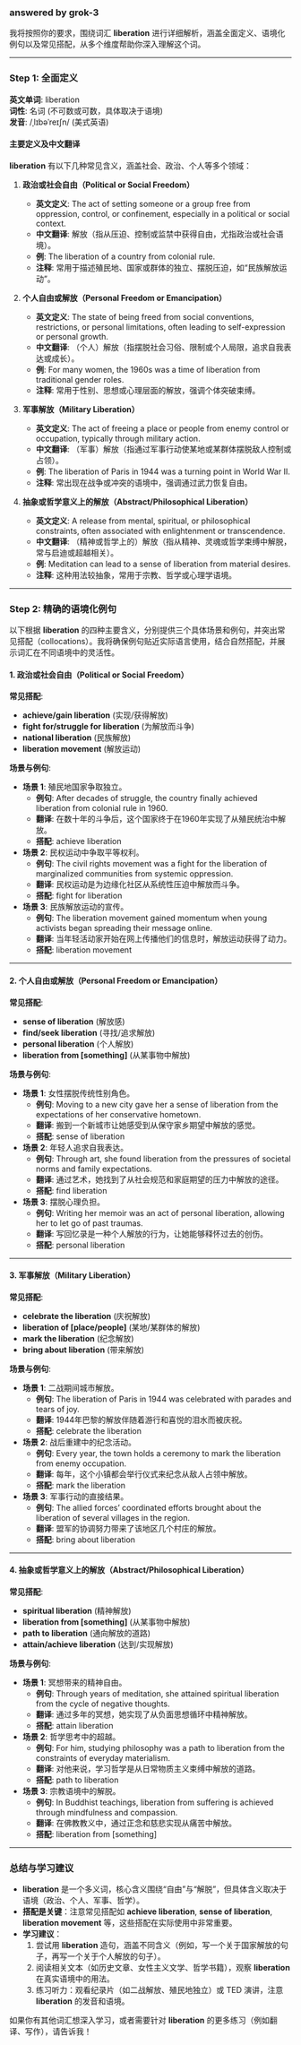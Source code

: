 ### answered by grok-3
我将按照你的要求，围绕词汇 **liberation** 进行详细解析，涵盖全面定义、语境化例句以及常见搭配，从多个维度帮助你深入理解这个词。

---

### Step 1: 全面定义

**英文单词**: liberation  
**词性**: 名词 (不可数或可数，具体取决于语境)  
**发音**: /ˌlɪbəˈreɪʃn/ (美式英语)

#### 主要定义及中文翻译
**liberation** 有以下几种常见含义，涵盖社会、政治、个人等多个领域：

1. **政治或社会自由（Political or Social Freedom）**  
   - **英文定义**: The act of setting someone or a group free from oppression, control, or confinement, especially in a political or social context.  
   - **中文翻译**: 解放（指从压迫、控制或监禁中获得自由，尤指政治或社会语境）。  
   - **例**: The liberation of a country from colonial rule.  
   - **注释**: 常用于描述殖民地、国家或群体的独立、摆脱压迫，如“民族解放运动”。

2. **个人自由或解放（Personal Freedom or Emancipation）**  
   - **英文定义**: The state of being freed from social conventions, restrictions, or personal limitations, often leading to self-expression or personal growth.  
   - **中文翻译**: （个人）解放（指摆脱社会习俗、限制或个人局限，追求自我表达或成长）。  
   - **例**: For many women, the 1960s was a time of liberation from traditional gender roles.  
   - **注释**: 常用于性别、思想或心理层面的解放，强调个体突破束缚。

3. **军事解放（Military Liberation）**  
   - **英文定义**: The act of freeing a place or people from enemy control or occupation, typically through military action.  
   - **中文翻译**: （军事）解放（指通过军事行动使某地或某群体摆脱敌人控制或占领）。  
   - **例**: The liberation of Paris in 1944 was a turning point in World War II.  
   - **注释**: 常出现在战争或冲突的语境中，强调通过武力恢复自由。

4. **抽象或哲学意义上的解放（Abstract/Philosophical Liberation）**  
   - **英文定义**: A release from mental, spiritual, or philosophical constraints, often associated with enlightenment or transcendence.  
   - **中文翻译**: （精神或哲学上的）解放（指从精神、灵魂或哲学束缚中解脱，常与启迪或超越相关）。  
   - **例**: Meditation can lead to a sense of liberation from material desires.  
   - **注释**: 这种用法较抽象，常用于宗教、哲学或心理学语境。

---

### Step 2: 精确的语境化例句

以下根据 **liberation** 的四种主要含义，分别提供三个具体场景和例句，并突出常见搭配（collocations）。我将确保例句贴近实际语言使用，结合自然搭配，并展示词汇在不同语境中的灵活性。

#### 1. 政治或社会自由（Political or Social Freedom）
**常见搭配**:  
- **achieve/gain liberation** (实现/获得解放)  
- **fight for/struggle for liberation** (为解放而斗争)  
- **national liberation** (民族解放)  
- **liberation movement** (解放运动)  

**场景与例句**:  
- **场景 1**: 殖民地国家争取独立。  
  - **例句**: After decades of struggle, the country finally achieved liberation from colonial rule in 1960.  
  - **翻译**: 在数十年的斗争后，这个国家终于在1960年实现了从殖民统治中解放。  
  - **搭配**: achieve liberation  
- **场景 2**: 民权运动中争取平等权利。  
  - **例句**: The civil rights movement was a fight for the liberation of marginalized communities from systemic oppression.  
  - **翻译**: 民权运动是为边缘化社区从系统性压迫中解放而斗争。  
  - **搭配**: fight for liberation  
- **场景 3**: 民族解放运动的宣传。  
  - **例句**: The liberation movement gained momentum when young activists began spreading their message online.  
  - **翻译**: 当年轻活动家开始在网上传播他们的信息时，解放运动获得了动力。  
  - **搭配**: liberation movement  

---

#### 2. 个人自由或解放（Personal Freedom or Emancipation）
**常见搭配**:  
- **sense of liberation** (解放感)  
- **find/seek liberation** (寻找/追求解放)  
- **personal liberation** (个人解放)  
- **liberation from [something]** (从某事物中解放)  

**场景与例句**:  
- **场景 1**: 女性摆脱传统性别角色。  
  - **例句**: Moving to a new city gave her a sense of liberation from the expectations of her conservative hometown.  
  - **翻译**: 搬到一个新城市让她感受到从保守家乡期望中解放的感觉。  
  - **搭配**: sense of liberation  
- **场景 2**: 年轻人追求自我表达。  
  - **例句**: Through art, she found liberation from the pressures of societal norms and family expectations.  
  - **翻译**: 通过艺术，她找到了从社会规范和家庭期望的压力中解放的途径。  
  - **搭配**: find liberation  
- **场景 3**: 摆脱心理负担。  
  - **例句**: Writing her memoir was an act of personal liberation, allowing her to let go of past traumas.  
  - **翻译**: 写回忆录是一种个人解放的行为，让她能够释怀过去的创伤。  
  - **搭配**: personal liberation  

---

#### 3. 军事解放（Military Liberation）
**常见搭配**:  
- **celebrate the liberation** (庆祝解放)  
- **liberation of [place/people]** (某地/某群体的解放)  
- **mark the liberation** (纪念解放)  
- **bring about liberation** (带来解放)  

**场景与例句**:  
- **场景 1**: 二战期间城市解放。  
  - **例句**: The liberation of Paris in 1944 was celebrated with parades and tears of joy.  
  - **翻译**: 1944年巴黎的解放伴随着游行和喜悦的泪水而被庆祝。  
  - **搭配**: celebrate the liberation  
- **场景 2**: 战后重建中的纪念活动。  
  - **例句**: Every year, the town holds a ceremony to mark the liberation from enemy occupation.  
  - **翻译**: 每年，这个小镇都会举行仪式来纪念从敌人占领中解放。  
  - **搭配**: mark the liberation  
- **场景 3**: 军事行动的直接结果。  
  - **例句**: The allied forces’ coordinated efforts brought about the liberation of several villages in the region.  
  - **翻译**: 盟军的协调努力带来了该地区几个村庄的解放。  
  - **搭配**: bring about liberation  

---

#### 4. 抽象或哲学意义上的解放（Abstract/Philosophical Liberation）
**常见搭配**:  
- **spiritual liberation** (精神解放)  
- **liberation from [something]** (从某事物中解放)  
- **path to liberation** (通向解放的道路)  
- **attain/achieve liberation** (达到/实现解放)  

**场景与例句**:  
- **场景 1**: 冥想带来的精神自由。  
  - **例句**: Through years of meditation, she attained spiritual liberation from the cycle of negative thoughts.  
  - **翻译**: 通过多年的冥想，她实现了从负面思想循环中精神解放。  
  - **搭配**: attain liberation  
- **场景 2**: 哲学思考中的超越。  
  - **例句**: For him, studying philosophy was a path to liberation from the constraints of everyday materialism.  
  - **翻译**: 对他来说，学习哲学是从日常物质主义束缚中解放的道路。  
  - **搭配**: path to liberation  
- **场景 3**: 宗教语境中的解脱。  
  - **例句**: In Buddhist teachings, liberation from suffering is achieved through mindfulness and compassion.  
  - **翻译**: 在佛教教义中，通过正念和慈悲实现从痛苦中解放。  
  - **搭配**: liberation from [something]  

---

### 总结与学习建议
- **liberation** 是一个多义词，核心含义围绕“自由”与“解脱”，但具体含义取决于语境（政治、个人、军事、哲学）。  
- **搭配是关键**：注意常见搭配如 **achieve liberation**, **sense of liberation**, **liberation movement** 等，这些搭配在实际使用中非常重要。  
- **学习建议**：  
  1. 尝试用 **liberation** 造句，涵盖不同含义（例如，写一个关于国家解放的句子，再写一个关于个人解放的句子）。  
  2. 阅读相关文本（如历史文章、女性主义文学、哲学书籍），观察 **liberation** 在真实语境中的用法。  
  3. 练习听力：观看纪录片（如二战解放、殖民地独立）或 TED 演讲，注意 **liberation** 的发音和语境。  

如果你有其他词汇想深入学习，或者需要针对 **liberation** 的更多练习（例如翻译、写作），请告诉我！